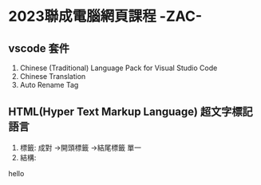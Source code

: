 # 2023聯成電腦網頁課程 -ZAC-
## vscode 套件
1. Chinese (Traditional) Language Pack for Visual Studio Code
2. Chinese Translation
3. Auto Rename Tag
## HTML(Hyper Text Markup Language) 超文字標記語言
1. 標籤:
成對
        <body> ->開頭標籤
        </body> ->結尾標籤
單一
        <meta>
2. 結構:
<!-- 文件類型宣告 HTML5 -->
<!DOCTYPE html>
<!-- 開始使用HTML -->
<html lang="en">
<head>
  <meta charset="UTF-8">
  <meta http-equiv="X-UA-Compatible" content="IE=edge">
  <meta name="viewport" content="width=device-width, initial-scale=1.0">
  <title>網頁標籤主題</title>
</head>
<body>
  hello
</body>
</html>